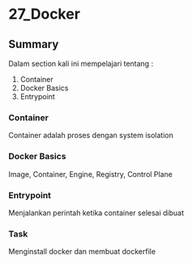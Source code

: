 # 27_Docker

## Summary
Dalam section kali ini mempelajari tentang :
1. Container
2. Docker Basics
3. Entrypoint

### Container
Container adalah proses dengan system isolation

### Docker Basics 
Image, Container, Engine, Registry, Control Plane

### Entrypoint
Menjalankan perintah ketika container selesai dibuat

### Task 
Menginstall docker dan membuat dockerfile